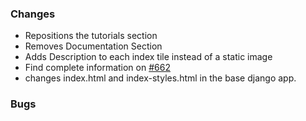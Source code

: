 <!--
SPDX-FileCopyrightText: 2025 Christian Winger <c@wingechr.de>
SPDX-FileCopyrightText: 2025 MGlauer <martinglauer89@gmail.com>

SPDX-License-Identifier: CC0-1.0
-->

### Changes

- Repositions the tutorials section
- Removes Documentation Section
- Adds Description to each index tile instead of a static image
- Find complete information on [#662](https://github.com/OpenEnergyPlatform/oeplatform/issues/662)
- changes index.html and index-styles.html in the base django app.

### Bugs
